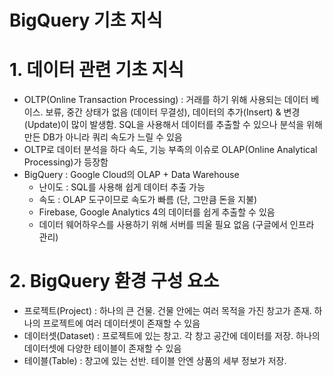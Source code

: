 BigQuery 기초 지식
===

# 1. 데이터 관련 기초 지식
- OLTP(Online Transaction Processing) : 거래를 하기 위해 사용되는 데이터 베이스. 보류, 중간 상태가 없음 (데이터 무결성), 데이터의 추가(Insert) & 변경(Update)이 많이 발생함. SQL을 사용해서 데이터를 추출할 수 있으나 분석을 위해 만든 DB가 아니라 쿼리 속도가 느릴 수 있음
- OLTP로 데이터 분석을 하다 속도, 기능 부족의 이슈로 OLAP(Online Analytical Processing)가 등장함
- BigQuery : Google Cloud의 OLAP + Data Warehouse
  + 난이도 : SQL를 사용해 쉽게 데이터 추출 가능
  + 속도 : OLAP 도구이므로 속도가 빠름 (단, 그만큼 돈을 지불)
  + Firebase, Google Analytics 4의 데이터를 쉽게 추출할 수 있음
  + 데이터 웨어하우스를 사용하기 위해 서버를 띄울 필요 없음 (구글에서 인프라 관리)
 
# 2. BigQuery 환경 구성 요소
- 프로젝트(Project) : 하나의 큰 건물. 건물 안에는 여러 목적을 가진 창고가 존재. 하나의 프로젝트에 여러 데이터셋이 존재할 수 있음
- 데이터셋(Dataset) : 프로젝트에 있는 창고. 각 창고 공간에 데이터를 저장. 하나의 데이터셋에 다양한 테이블이 존재할 수 있음
- 테이블(Table) : 창고에 있는 선반. 테이블 안엔 상품의 세부 정보가 저장.
